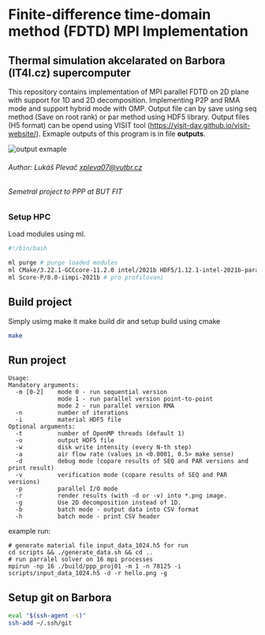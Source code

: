 # Finite-difference time-domain method (FDTD) MPI Implementation

## Thermal simulation akcelarated on Barbora (IT4I.cz) supercomputer

This repository contains implementation of MPI parallel FDTD on 2D plane with support for 1D and 2D decomposition. Implementing P2P and RMA mode and support hybrid mode with OMP. Output file can by save using seq method (Save on root rank) or par method using HDF5 library. Output files (H5 format) can be opend using VISIT tool (https://visit-dav.github.io/visit-website/). Exmaple outputs of this program is in file **outputs**.

![output exmaple](outputs/256x256_par.gif?raw=true)

###### Author: Lukáš Plevač <xpleva07@vutbr.cz> 
###### Semetral project to PPP at BUT FIT

### Setup HPC

Load modules using ml.

```bash
#!/bin/bash

ml purge # purge loaded modules
ml CMake/3.22.1-GCCcore-11.2.0 intel/2021b HDF5/1.12.1-intel-2021b-parallel
ml Score-P/8.0-iimpi-2021b # pro profilovani
```

## Build project

Simply usimg make it make build dir and setup build using cmake

```bash
make
```

## Run project

```
Usage:
Mandatory arguments:
  -m [0-2]    mode 0 - run sequential version
              mode 1 - run parallel version point-to-point
              mode 2 - run parallel version RMA
  -n          number of iterations
  -i          material HDF5 file
Optional arguments:
  -t          number of OpenMP threads (default 1)
  -o          output HDF5 file
  -w          disk write intensity (every N-th step)
  -a          air flow rate (values in <0.0001, 0.5> make sense)
  -d          debug mode (copare results of SEQ and PAR versions and print result)
  -v          verification mode (copare results of SEQ and PAR versions)
  -p          parallel I/O mode
  -r          render results (with -d or -v) into *.png image.
  -g          Use 2D decomposition instead of 1D.
  -b          batch mode - output data into CSV format
  -h          batch mode - print CSV header
```

example run:

```
# generate material file input_data_1024.h5 for run
cd scripts && ./generate_data.sh && cd ..
# run parralel solver on 16 mpi processes
mpirun -np 16 ./build/ppp_proj01 -m 1 -n 78125 -i scripts/input_data_1024.h5 -d -r hello.png -g
```

## Setup git on Barbora

```bash
eval "$(ssh-agent -s)"
ssh-add ~/.ssh/git
```
